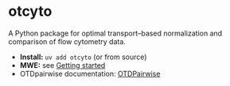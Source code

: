 # otcyto

A Python package for optimal transport–based normalization and comparison of flow cytometry data.

- **Install:** `uv add otcyto` (or from source)
- **MWE:** see [Getting started](getting-started.md)
- OTDpairwise documentation: [OTDPairwise](reference/otcyto/otd_pairwise)
